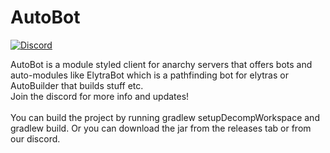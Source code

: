 # AutoBot
[![Discord](https://img.shields.io/discord/463752820026376202.svg?label=&logo=discord&logoColor=ffffff&color=7389D8&labelColor=6A7EC2)](https://discord.gg/QTPWRrV)

AutoBot is a module styled client for anarchy servers that offers bots and auto-modules like ElytraBot which is a pathfinding bot for elytras or AutoBuilder that builds stuff etc.
<br/>Join the discord for more info and updates!
<br/>
<br/>
You can build the project by running gradlew setupDecompWorkspace and gradlew build. Or you can download the jar from the releases tab or from our discord.
